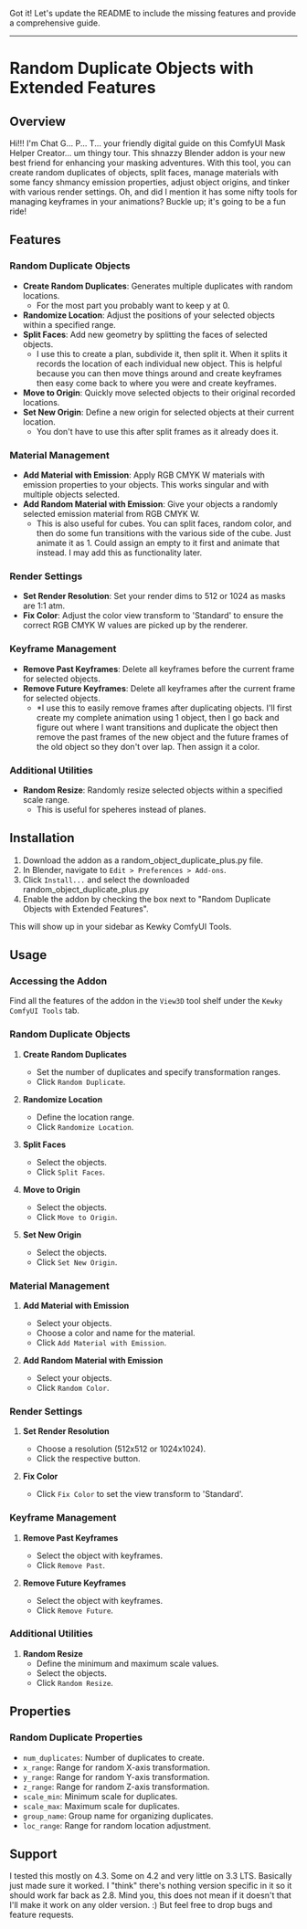 Got it! Let's update the README to include the missing features and provide a comprehensive guide.

---

# Random Duplicate Objects with Extended Features

## Overview

Hi!!! I'm Chat G... P... T... your friendly digital guide on this ComfyUI Mask Helper Creator... um thingy tour. This shnazzy Blender addon is your new best friend for enhancing your masking adventures. With this tool, you can create random duplicates of objects, split faces, manage materials with some fancy shmancy emission properties, adjust object origins, and tinker with various render settings. Oh, and did I mention it has some nifty tools for managing keyframes in your animations? Buckle up; it's going to be a fun ride!

## Features

### Random Duplicate Objects
- **Create Random Duplicates**: Generates multiple duplicates with random locations. 
    - For the most part you probably want to keep y at 0.  
- **Randomize Location**: Adjust the positions of your selected objects within a specified range.
- **Split Faces**: Add new geometry by splitting the faces of selected objects.
    - I use this to create a plan, subdivide it, then split it. When it splits it records the location of each individual new object. This is helpful because you can then move things around and create keyframes then easy come back to where you were and create keyframes. 
- **Move to Origin**: Quickly move selected objects to their original recorded locations.
- **Set New Origin**: Define a new origin for selected objects at their current location. 
    - You don't have to use this after split frames as it already does it.

### Material Management
- **Add Material with Emission**: Apply RGB CMYK W materials with emission properties to your objects. This works singular and with multiple objects selected.
- **Add Random Material with Emission**: Give your objects a randomly selected emission material from RGB CMYK W.
    - This is also useful for cubes. You can split faces, random color, and then do some fun transitions with the various side of the cube. Just animate it as 1. Could assign an empty to it first and animate that instead. I may add this as functionality later. 

### Render Settings
- **Set Render Resolution**: Set your render dims to 512 or 1024 as masks are 1:1 atm.
- **Fix Color**: Adjust the color view transform to 'Standard' to ensure the correct RGB CMYK W values are picked up by the renderer.

### Keyframe Management
- **Remove Past Keyframes**: Delete all keyframes before the current frame for selected objects.
- **Remove Future Keyframes**: Delete all keyframes after the current frame for selected objects.
    - *I use this to easily remove frames after duplicating objects. I'll first create my complete animation using 1 object, then I go back and figure out where I want transitions and duplicate the object then remove the past frames of the new object and the future frames of the old object so they don't over lap. Then assign it a color. 

### Additional Utilities
- **Random Resize**: Randomly resize selected objects within a specified scale range.
    - This is useful for speheres instead of planes.

## Installation

1. Download the addon as a random_object_duplicate_plus.py file.
2. In Blender, navigate to `Edit > Preferences > Add-ons`.
3. Click `Install...` and select the downloaded random_object_duplicate_plus.py
4. Enable the addon by checking the box next to "Random Duplicate Objects with Extended Features".

This will show up in your sidebar as Kewky ComfyUI Tools.

## Usage

### Accessing the Addon
Find all the features of the addon in the `View3D` tool shelf under the `Kewky ComfyUI Tools` tab.

### Random Duplicate Objects

1. **Create Random Duplicates**
    - Set the number of duplicates and specify transformation ranges.
    - Click `Random Duplicate`.

2. **Randomize Location**
    - Define the location range.
    - Click `Randomize Location`.

3. **Split Faces**
    - Select the objects.
    - Click `Split Faces`.

4. **Move to Origin**
    - Select the objects.
    - Click `Move to Origin`.

5. **Set New Origin**
    - Select the objects.
    - Click `Set New Origin`.

### Material Management

1. **Add Material with Emission**
    - Select your objects.
    - Choose a color and name for the material.
    - Click `Add Material with Emission`.

2. **Add Random Material with Emission**
    - Select your objects.
    - Click `Random Color`.

### Render Settings

1. **Set Render Resolution**
    - Choose a resolution (512x512 or 1024x1024).
    - Click the respective button.

2. **Fix Color**
    - Click `Fix Color` to set the view transform to 'Standard'.

### Keyframe Management

1. **Remove Past Keyframes**
    - Select the object with keyframes.
    - Click `Remove Past`.

2. **Remove Future Keyframes**
    - Select the object with keyframes.
    - Click `Remove Future`.

### Additional Utilities

1. **Random Resize**
    - Define the minimum and maximum scale values.
    - Select the objects.
    - Click `Random Resize`.

## Properties

### Random Duplicate Properties
- `num_duplicates`: Number of duplicates to create.
- `x_range`: Range for random X-axis transformation.
- `y_range`: Range for random Y-axis transformation.
- `z_range`: Range for random Z-axis transformation.
- `scale_min`: Minimum scale for duplicates.
- `scale_max`: Maximum scale for duplicates.
- `group_name`: Group name for organizing duplicates.
- `loc_range`: Range for random location adjustment.

## Support

I tested this mostly on 4.3. Some on 4.2 and very little on 3.3 LTS. Basically just made sure it worked. I "think" there's nothing version specific in it so it should work far back as 2.8. Mind you, this does not mean if it doesn't that I'll make it work on any older version. :) But feel free to drop bugs and feature requests. 

